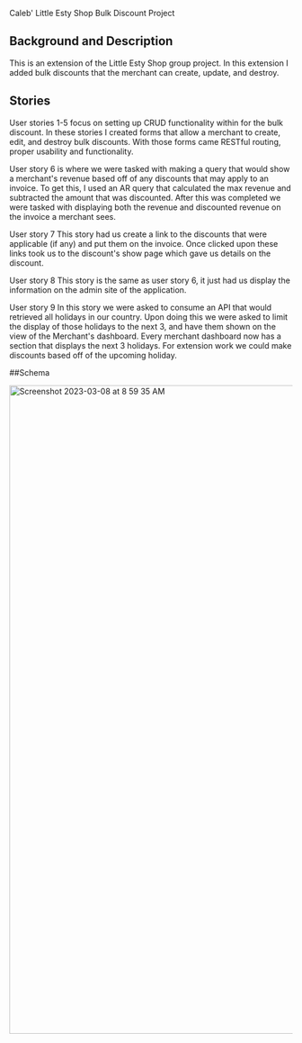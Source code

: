 Caleb' Little Esty Shop Bulk Discount Project

## Background and Description

This is an extension of the Little Esty Shop group project. In this extension I added bulk discounts that the merchant can create, update, and destroy.

## Stories

User stories 1-5 focus on setting up CRUD functionality within for the bulk discount. In these stories I created forms that allow a merchant to create, edit, and destroy bulk discounts. With those forms came RESTful routing, proper usability and functionality.

User story 6 is where we were tasked with making a query that would show a merchant's revenue based off of any discounts that may apply to an invoice. To get this, I used an AR query that calculated the max revenue and subtracted the amount that was discounted. After this was completed we were tasked with displaying both the revenue and discounted revenue on the invoice a merchant sees.

User story 7 
This story had us create a link to the discounts that were applicable (if any) and put them on the invoice. Once clicked upon these links took us to the discount's show page which gave us details on the discount.

User story 8
This story is the same as user story 6, it just had us display the information on the admin site of the application. 

User story 9
In this story we were asked to consume an API that would retrieved all holidays in our country. Upon doing this we were asked to limit the display of those holidays to the next 3, and have them shown on the view of the Merchant's dashboard. Every merchant dashboard now has a section that displays the next 3 holidays. For extension work we could make discounts based off of the upcoming holiday.

##Schema

<img width="1152" alt="Screenshot 2023-03-08 at 8 59 35 AM" src="https://user-images.githubusercontent.com/104170346/223764268-514a4c6b-7a1e-440a-9a5a-d9d1961af4fd.png">
